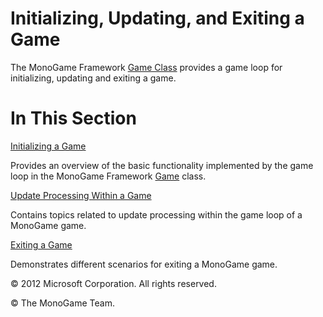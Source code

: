 

# Initializing, Updating, and Exiting a Game

The MonoGame Framework [Game Class](T_Microsoft_Xna_Framework_Game.md) provides a game loop for initializing, updating and exiting a game.

# In This Section

[Initializing a Game](AppModel_GameLoop.md)

Provides an overview of the basic functionality implemented by the game loop in the MonoGame Framework [Game](T_Microsoft_Xna_Framework_Game.md) class.

[Update Processing Within a Game](AppModel_Updating.md)

Contains topics related to update processing within the game loop of a MonoGame game.

[Exiting a Game](AppModel_Exiting.md)

Demonstrates different scenarios for exiting a MonoGame game.

© 2012 Microsoft Corporation. All rights reserved.  

© The MonoGame Team.
